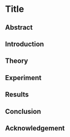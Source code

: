 # Title

## Abstract

## Introduction

## Theory

## Experiment

## Results

## Conclusion

## Acknowledgement
